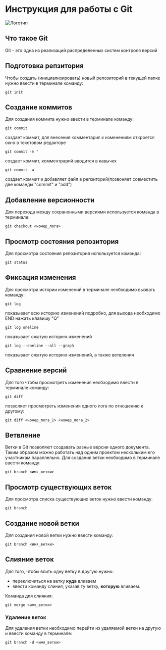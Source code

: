 # **Инструкция для работы с Git**

![Логотип](git.jpg)

## Что такое Git

Git - это одна из реализаций распределенных систем контроля версий

## Подготовка репзитория

Чтобы создать (инициализировать) новый репозиторий в текущей папке нужно ввести в терминале команду:

    git init

## Создание коммитов

Для создания коммита нужно ввести в терминале команду:

    git commit 

создает коммит, для внесения комментария к изменениям откроется окно в текстовом редакторе

    git commit -m "
создает коммит, комментрарий вводится в кавычкх

    git commit -a 

создает коммит и добавляет файл в репзиторий(позвоняет совместить две команды "commit" и "add")

## Добавление версионности

Для перехода между сохраненными версиями используется команда в терминале:

    git checkout <номер_лога>

## Просмотр состояния репозитория

Для просмотра состояния репозитория используется команда:

    git status

## Фиксация изменения

Для просмотра истории изменений в терминале необходимо вызвать команду:

    git log

показывает всю историю изменений подробно, для выхода необходимо END нажать клавишу "Q"

    git log oneline

показывает сжатую историю изменений

    git log --oneline --all --graph

показывает сжатую историю изменений, а также ветвления

## Сравнение версий

Для того чтобы просмотреть изменения необходимо ввести в терминале команду:

    git diff

позволяет просмотреть изменения одного лога по отношению к другому:

    git diff <номер_лога_1> <номер_лога_2>

## Ветвление

Ветки в Git позволяют создавать разные версии одного документа. Таким образом можно работать над одним проектом нескольким его участникам параллельно. Для создания ветки необходимо в терминале ввести команду:

    git branch <имя_ветки>

## Просмотр существующих веток

Для просмотра списка существующих веток нужно ввести команду:

    git branch

## Создание новой ветки

Для создания новой ветки нужно ввести команду:

    git branch <имя_ветки>

## Слияние веток

Для того, чтобы влить одну ветку в другую нужно:
- переключиться на ветку **куда** вливаем
- ввести команду слиния, указав ту ветку, **которую** вливаем.

Команда для слияния:

    git merge <имя_ветки>

### Удаление веток

Для удаления ветки необходимо перейти из удаляемой ветки на другую и ввести команду в терминале:

    git branch -d <имя_ветки>